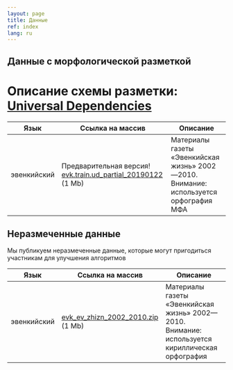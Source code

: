 ```yaml
---
layout: page
title: Данные
ref: index
lang: ru
---
```



## Данные с морфологической разметкой
# Описание схемы разметки: [Universal Dependencies](https://universaldependencies.org/format.html)


| Язык        | Ссылка на массив           | Описание  |
|-------|--------|---------|
| эвенкийский      | Предварительная версия! [evk.train.ud_partial_20190122](https://github.com/lowresource-lang-eval/morphology_scripts/blob/master/data/evk.train.ud?raw=true) (1 Mb) | Материалы газеты «Эвенкийская жизнь» 2002—2010. Внимание: используется орфография МФА |


## Неразмеченные данные
Мы публикуем неразмеченные данные, которые могут пригодиться участникам для улучшения алгоритмов


| Язык        | Ссылка на массив           | Описание  |
|-------|--------|---------|
| эвенкийский      |  [evk_ev_zhizn_2002_2010.zip](https://drive.google.com/open?id=1he2q6RncA_NKHPIJjSzlkK-2qgEFTiCG) (1 Mb) | Материалы газеты «Эвенкийская жизнь» 2002—2010. Внимание: используется кириллическая орфография |
